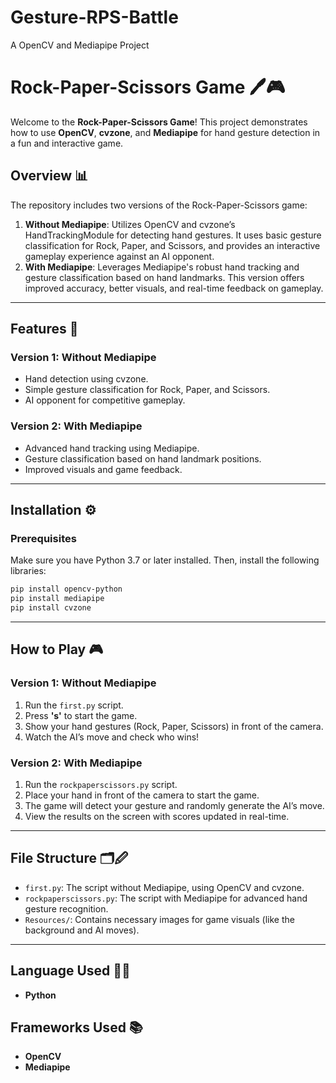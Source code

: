 # Gesture-RPS-Battle
A OpenCV and Mediapipe Project
# Rock-Paper-Scissors Game 🖊️🎮

Welcome to the **Rock-Paper-Scissors Game**! This project demonstrates how to use **OpenCV**, **cvzone**, and **Mediapipe** for hand gesture detection in a fun and interactive game.

## Overview 📊

The repository includes two versions of the Rock-Paper-Scissors game:

1. **Without Mediapipe**: Utilizes OpenCV and cvzone’s HandTrackingModule for detecting hand gestures. It uses basic gesture classification for Rock, Paper, and Scissors, and provides an interactive gameplay experience against an AI opponent.
2. **With Mediapipe**: Leverages Mediapipe's robust hand tracking and gesture classification based on hand landmarks. This version offers improved accuracy, better visuals, and real-time feedback on gameplay.

---

## Features 🔹

### Version 1: Without Mediapipe

- Hand detection using cvzone.
- Simple gesture classification for Rock, Paper, and Scissors.
- AI opponent for competitive gameplay.

### Version 2: With Mediapipe

- Advanced hand tracking using Mediapipe.
- Gesture classification based on hand landmark positions.
- Improved visuals and game feedback.

---

## Installation ⚙️

### Prerequisites

Make sure you have Python 3.7 or later installed. Then, install the following libraries:

```bash
pip install opencv-python
pip install mediapipe
pip install cvzone
```

---

## How to Play 🎮

### Version 1: Without Mediapipe

1. Run the `first.py` script.
2. Press **'s'** to start the game.
3. Show your hand gestures (Rock, Paper, Scissors) in front of the camera.
4. Watch the AI’s move and check who wins!

### Version 2: With Mediapipe

1. Run the `rockpaperscissors.py` script.
2. Place your hand in front of the camera to start the game.
3. The game will detect your gesture and randomly generate the AI’s move.
4. View the results on the screen with scores updated in real-time.

---

## File Structure 🗂🖉

- `first.py`: The script without Mediapipe, using OpenCV and cvzone.
- `rockpaperscissors.py`: The script with Mediapipe for advanced hand gesture recognition.
- `Resources/`: Contains necessary images for game visuals (like the background and AI moves).


---

## Language Used 🧑‍💻

- **Python**

## Frameworks Used 📚

- **OpenCV**
- **Mediapipe**

